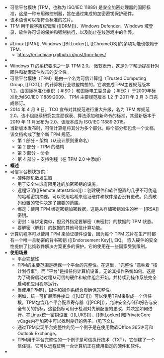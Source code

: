 - 可信平台模块 (TPM，也称为 ISO/IEC 11889) 是安全加密处理器的国际标准，这是一种专用微控制器，旨在通过集成的加密密钥保护硬件。
- 该术语也可以指符合标准的芯片。
- TPM 用于数字版权管理 ([[DRM]])、Windows Defender、Windows 域登录、软件许可证的保护和强制执行，以及防止在线游戏中的作弊。
-
- #Linux [[IMA]], Windows [[BitLocker]], [[ChromeOS]]的多项功能也依赖于 TPM.
	- https://ericchiang.github.io/post/tpm-keys/
-
- Windows 11 的系统要求之一是 TPM 2.0。 微软表示，这是为了帮助提高针对固件和勒索软件攻击的安全性。
- 可信平台模块（TPM）是由一个名为可信计算组（Trusted Computing Group, [[TCG]]）的计算机行业联盟构想的，它演变成TPM主要规范版本1.2，由国际标准化组织（ #ISO ）和国际电工委员会（ #IEC ）于2009年标准化为ISO/IEC 11889:2009。 TPM 主要规范版本 1.2 于 2011 年 3 月 3 日完成修订。
- 2014 年 4 月 9 日，TCG 宣布对其规范进行重大升级，名为 TPM 库规范 2.0。该小组继续研究包含勘误表、算法添加和新命令的标准，其最新版本于 2019 年 11 月发布为 2.0。该版本成为 ISO/IEC 11889:2015。
- 当新版本发布时，可信计算组将其分为多个部分。每个部分都包含一个文档，该文档构成了整个新 TPM 规范。
	- 第 1 部分 – 架构（从设计原则重命名）
	- 第 2 部分 – TPM 的结构
	- 第 3 部分 – 命令
	- 第 4 部分 – 支持例程（在 TPM 2.0 中添加）
- **概述**
- 可信平台模块提供：
	- 硬件随机数发生器
	- 用于安全生成有限用途的加密密钥的设施。
	- 远程证明([[Remote attestation]])：创建硬件和软件配置的几乎不可伪造的哈希密钥摘要。可以使用哈希来验证硬件和软件是否没有更改。负责散列设置的软件决定了摘要的范围。
	- 绑定：使用 TPM 绑定密钥加密数据，这是从存储密钥派生的唯一 [[RSA]] 密钥。
	- 密封：与绑定类似，但另外指定要解密（未密封）的数据的 TPM 状态。
	- 要解密（解封）的数据的其他可信计算功能。
- 计算机程序可以使用 TPM 来验证硬件设备，因为每个 TPM 芯片在生产时都有一个唯一且秘密的背书密钥 ([[Endorsement Key]], EK)。 嵌入硬件的安全性提供了比纯软件解决方案更多的保护。它的使用在一些国家受到限制。
- **使用场景**
	- 平台完整性
	- TPM的主要范围是确保一个平台的完整性。在这里，"完整性 "意味着 "按计划行事"，而 "平台"是指任何计算机设备，无论其操作系统如何。这是为了确保启动过程从可信的硬件和软件组合开始，并持续到操作系统完全启动和应用程序运行。
	- 当使用TPM时，固件和操作系统负责确保完整性。
	- 例如，统一可扩展固件接口（[[UEFI]]）可以使用TPM来形成一个信任根。TPM包含几个平台配置寄存器（[[PCR]]），允许安全存储和报告与安全有关的指标。这些指标可用于检测对先前配置的更改，并决定如何进行。在Linux统一密钥设置（[[LUKS]]）、[[BitLocker]]和PrivateCore vCage内存加密中可以找到良好的例子。(见下文)。
	- 通过TPM实现平台完整性的另一个例子是在使用微软Office 365许可和Outlook Exchange。
	- TPM用于平台完整性的一个例子是可信执行技术（TXT），它创建了一个信任链。它可以远程证明一台计算机正在使用指定的硬件和软件。
-